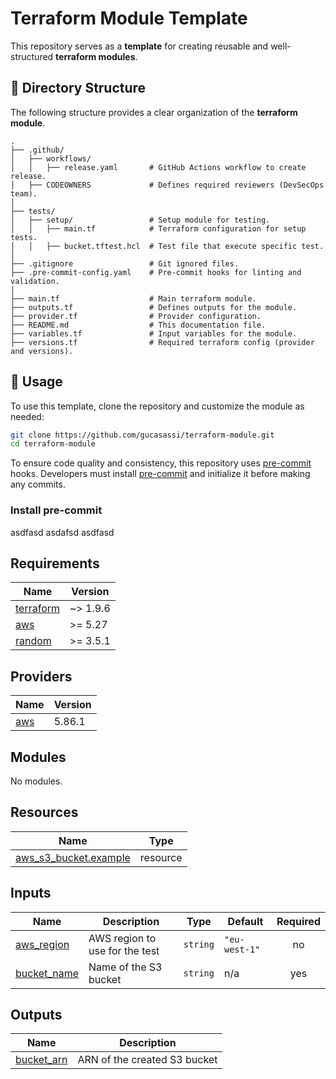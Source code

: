 # Terraform Module Template

This repository serves as a **template** for creating reusable and well-structured **terraform modules**.

## 📂 Directory Structure

The following structure provides a clear organization of the **terraform module**.

```plaintext
.
├── .github/
│   ├── workflows/
│   │   ├── release.yaml       # GitHub Actions workflow to create release.
│   ├── CODEOWNERS             # Defines required reviewers (DevSecOps team).
│
├── tests/
│   ├── setup/                 # Setup module for testing.
│   │   ├── main.tf            # Terraform configuration for setup tests.
│   │   ├── bucket.tftest.hcl  # Test file that execute specific test.
│
├── .gitignore                 # Git ignored files.
├── .pre-commit-config.yaml    # Pre-commit hooks for linting and validation.
│
├── main.tf                    # Main terraform module.
├── outputs.tf                 # Defines outputs for the module.
├── provider.tf                # Provider configuration.
├── README.md                  # This documentation file.
├── variables.tf               # Input variables for the module.
├── versions.tf                # Required terraform config (provider and versions).
```

## 🚀 Usage

To use this template, clone the repository and customize the module as needed:

```bash
git clone https://github.com/gucasassi/terraform-module.git
cd terraform-module
```

To ensure code quality and consistency, this repository uses [pre-commit](https://pre-commit.com/) hooks. Developers must install [pre-commit](https://pre-commit.com/) and initialize it before making any commits.

### Install pre-commit

asdfasd asdafsd asdfasd

<!-- BEGIN_TF_DOCS -->

## Requirements

| Name                                                                     | Version  |
| ------------------------------------------------------------------------ | -------- |
| <a name="requirement_terraform"></a> [terraform](#requirement_terraform) | ~> 1.9.6 |
| <a name="requirement_aws"></a> [aws](#requirement_aws)                   | >= 5.27  |
| <a name="requirement_random"></a> [random](#requirement_random)          | >= 3.5.1 |

## Providers

| Name                                             | Version |
| ------------------------------------------------ | ------- |
| <a name="provider_aws"></a> [aws](#provider_aws) | 5.86.1  |

## Modules

No modules.

## Resources

| Name                                                                                                           | Type     |
| -------------------------------------------------------------------------------------------------------------- | -------- |
| [aws_s3_bucket.example](https://registry.terraform.io/providers/hashicorp/aws/latest/docs/resources/s3_bucket) | resource |

## Inputs

| Name                                                               | Description                    | Type     | Default       | Required |
| ------------------------------------------------------------------ | ------------------------------ | -------- | ------------- | :------: |
| <a name="input_aws_region"></a> [aws_region](#input_aws_region)    | AWS region to use for the test | `string` | `"eu-west-1"` |    no    |
| <a name="input_bucket_name"></a> [bucket_name](#input_bucket_name) | Name of the S3 bucket          | `string` | n/a           |   yes    |

## Outputs

| Name                                                              | Description                  |
| ----------------------------------------------------------------- | ---------------------------- |
| <a name="output_bucket_arn"></a> [bucket_arn](#output_bucket_arn) | ARN of the created S3 bucket |

<!-- END_TF_DOCS -->
